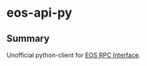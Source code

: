 eos-api-py
==========

## Summary

Unofficial python-client for [EOS RPC Interface](https://eosio.github.io/eos/group__eosiorpc.html).